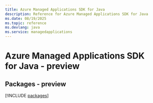 ```yaml
---
title: Azure Managed Applications SDK for Java
description: Reference for Azure Managed Applications SDK for Java
ms.date: 08/19/2025
ms.topic: reference
ms.devlang: java
ms.service: managedapplications
---
```

# Azure Managed Applications SDK for Java - preview
## Packages - preview
[!INCLUDE [packages](managed-applications-index.md)]
